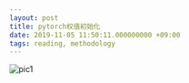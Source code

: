 ```yaml
---
layout: post
title: pytorch权值初始化
date: 2019-11-05 11:50:11.000000000 +09:00
tags: reading, methodology
---
```


![pic1](https://github.com/StonesLuo/stonesluo.github.io/raw/master/_posts/2019-11-11-pytorch权值初始化.resources/pytorch权值初始化.png)